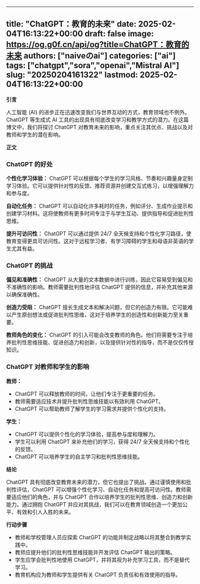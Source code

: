 
---
title: "ChatGPT：教育的未来"
date: 2025-02-04T16:13:22+00:00
draft: false
image: https://og.g0f.cn/api/og?title=ChatGPT：教育的未来
authors: ["naiveのai"]
categories: ["ai"]
tags: ["chatgpt","sora","openai","Mistral AI"]
slug: "20250204161322"
lastmod: 2025-02-04T16:13:22+00:00
---
**引言**

人工智能 (AI) 的进步正在迅速改变我们与世界互动的方式，教育领域也不例外。ChatGPT 等生成式 AI 工具的出现具有彻底改变学习和教学方式的潜力。在这篇博文中，我们将探讨 ChatGPT 对教育未来的影响，重点关注其优点、挑战以及对教师和学生的潜在影响。

**正文**

### ChatGPT 的好处

**个性化学习体验：** ChatGPT 可以根据每个学生的学习风格、节奏和兴趣量身定制学习体验。它可以提供针对性的反馈、推荐资源并创建交互式练习，以增强理解力和参与度。

**自动化任务：** ChatGPT 可以自动化许多耗时的任务，例如评分、生成作业提示和创建学习材料。这将使教师有更多时间专注于与学生互动、提供指导和促进批判性思维。

**提升可访问性：** ChatGPT 可以通过提供 24/7 全天候支持和个性化学习路径，使教育变得更具可访问性。这对于远程学习者、有学习障碍的学生和母语非英语的学生尤其有益。

### ChatGPT 的挑战

**偏见和准确性：** ChatGPT 从大量的文本数据中进行训练，因此它容易受到偏见和不准确性的影响。教师需要批判性地评估 ChatGPT 提供的信息，并补充其他来源以确保准确性。

**创造力受阻：** ChatGPT 擅长生成文本和解决问题，但它的创造力有限。它可能难以产生原创想法或促进批判性思维，这对于培养学生的创造性和创新能力至关重要。

**教师角色的变化：** ChatGPT 的引入可能会改变教师的角色。他们将需要专注于培养批判性思维技能、促进创造力和创新，以及提供针对性的指导，而不是仅仅传授知识。

### ChatGPT 对教师和学生的影响

**教师：**

* ChatGPT 可以释放教师的时间，让他们专注于更重要的任务。
* 教师需要适应技术并提升批判性思维技能以有效利用 ChatGPT。
* ChatGPT 可以帮助教师了解学生的学习需求并提供个性化的支持。

**学生：**

* ChatGPT 可以提供个性化的学习体验，提高参与度和理解力。
* 学生可以利用 ChatGPT 来补充他们的学习，获得 24/7 全天候支持和个性化的反馈。
* ChatGPT 可以培养学生的自主学习和批判性思维技能。

**结论**

ChatGPT 具有彻底改变教育未来的潜力，但它也提出了挑战。通过谨慎使用和批判性评估，ChatGPT 可以增强个性化学习、自动化任务和提高可访问性。教师需要适应他们的角色，并与 ChatGPT 合作以培养学生的批判性思维、创造力和创新能力。通过拥抱 ChatGPT 并应对其挑战，我们可以在教育领域创造一个更加公平、有效和引人入胜的未来。

**行动步骤**

* 教师和学校管理人员应探索 ChatGPT 的功能并制定战略以将其整合到教学实践中。
* 教师应提升他们的批判性思维技能并开发评估 ChatGPT 输出的策略。
* 学生应学会批判性地使用 ChatGPT，并将其视为补充学习工具，而不是替代学习。
* 教育机构应为教师和学生提供有关 ChatGPT 负责任和有效使用的指导。